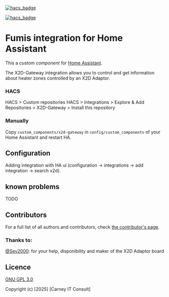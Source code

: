 [![hacs_badge](https://img.shields.io/badge/HACS-Custom-41BDF5.svg)](https://github.com/hacs/integration)

[![hacs_badge](https://github.com/Carney-IT-Consult/X2D-Gateway-integration/actions/workflows/hassfest.yaml/badge.svg)](https://github.com/Carney-IT-Consult/X2D-Gateway-integration/actions/)
# Fumis integration for Home Assistant

This a _custom component_ for [Home Assistant](https://www.home-assistant.io/).

The X2D-Gateway integration allows you to control and get information about heater zones controlled by an X2D Adaptor.

### HACS

HACS > Custom repositories
HACS > Integrations > Explore & Add Repositories > X2D-Gateway > Install this repository

### Manually

Copy `custom_components/x2d-gateway` in `config/custom_components` of your Home Assistant and restart HA.

## Configuration

Adding integration with HA ui (configuration -> integrations -> add integration -> search x2d).

## known problems

TODO

## Contributors

For a full list of all authors and contributors,
check [the contributor's page](https://github.com/Carney-IT-Consult/X2D-Gateway-integration/graphs/contributors).

### Thanks to:
[@Sev2000](https://community.jeedom.com/u/sev2000/summary): for your help, disponibility and maker of the X2D Adaptor board

## Licence
[GNU GPL 3.0](LICENSE)

Copyright (c) [2025] [Carney IT Consult]


